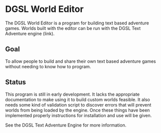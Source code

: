 DGSL World Editor
=================

The DGSL World Editor is a program for building text based adventure games. Worlds built with the editor can be run with the DGSL Text Adventure engine (link).

## Goal
To allow people to build and share their own text based adventure games without needing to know how to program.

## Status
This program is still in early development. It lacks the appropriate documentation to make using it to build custom worlds feasible. It also needs some kind of validation script to discover errors that will prevent worlds from being loaded by the engine. Once these things have been implemented properly instructions for installation and use will be given.

See the DGSL Text Adventure Engine for more information.